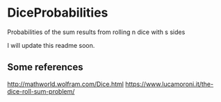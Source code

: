 # DiceProbabilities
Probabilities of the sum results from rolling n dice with s sides

I will update this readme soon.

## Some references

http://mathworld.wolfram.com/Dice.html
https://www.lucamoroni.it/the-dice-roll-sum-problem/
